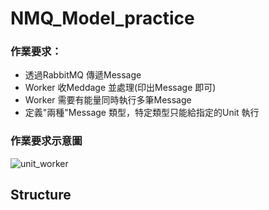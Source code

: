 # NMQ_Model_practice
### 作業要求：
- 透過RabbitMQ 傳遞Message
- Worker 收Meddage 並處理(印出Message 即可)
- Worker 需要有能量同時執行多筆Message
- 定義"兩種"Message 類型，特定類型只能給指定的Unit 執行
### 作業要求示意圖
![unit_worker](https://user-images.githubusercontent.com/70478084/134273705-4035af6a-9358-46d9-a426-8eb3e200bf29.png)

## Structure
